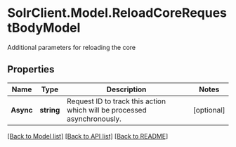 # SolrClient.Model.ReloadCoreRequestBodyModel
Additional parameters for reloading the core

## Properties

Name | Type | Description | Notes
------------ | ------------- | ------------- | -------------
**Async** | **string** | Request ID to track this action which will be processed asynchronously. | [optional] 

[[Back to Model list]](../README.md#documentation-for-models) [[Back to API list]](../README.md#documentation-for-api-endpoints) [[Back to README]](../README.md)

